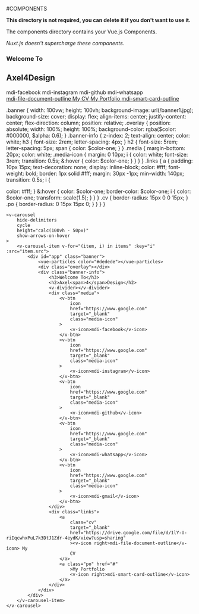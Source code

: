 #COMPONENTS

**This directory is not required, you can delete it if you don't want to use it.**

The components directory contains your Vue.js Components.

_Nuxt.js doesn't supercharge these components._

<div class="overlay"></div>
        <div class="banner-info">
            <h3>Welcome To</h3>
            <h2>Axel<span>4</span>Design</h2>
            <div class="media">
                <v-btn
                    icon
                    href="https://www.google.com"
                    target="_blank"
                    class="media-icon"
                >
                    <v-icon>mdi-facebook</v-icon>
                </v-btn>
                <v-btn
                    icon
                    href="https://www.google.com"
                    target="_blank"
                    class="media-icon"
                >
                    <v-icon>mdi-instagram</v-icon>
                </v-btn>
                <v-btn
                    icon
                    href="https://www.google.com"
                    target="_blank"
                    class="media-icon"
                >
                    <v-icon>mdi-github</v-icon>
                </v-btn>
                <v-btn
                    icon
                    href="https://www.google.com"
                    target="_blank"
                    class="media-icon"
                >
                    <v-icon>mdi-whatsapp</v-icon>
                </v-btn>
            </div>
            <div class="links">
                <a class="cv" href="#"
                    ><v-icon>mdi-file-document-outline</v-icon> My CV
                </a>
                <a class="po" href="#"
                    >My Portfolio <v-icon>mdi-smart-card-outline</v-icon>
                </a>
            </div>
        </div>

.banner {
width: 100vw;
height: 100vh;
background-image: url(/banner1.jpg);
background-size: cover;
display: flex;
align-items: center;
justify-content: center;
flex-direction: column;
position: relative;
.overlay {
position: absolute;
width: 100%;
height: 100%;
background-color: rgba($color: #000000, $alpha: 0.6);
}
.banner-info {
z-index: 2;
text-align: center;
color: white;
h3 {
font-size: 2rem;
letter-spacing: 4px;
}
h2 {
font-size: 5rem;
letter-spacing: 5px;
span {
color: $color-one;
            }
        }
        .media {
            margin-bottom: 20px;
            color: white;
            .media-icon {
                margin: 0 10px;
                i {
                    color: white;
                    font-size: 3rem;
                    transition: 0.5s;
                    &:hover {
                        color: $color-one;
}
}
}
}
.links {
a {
padding: 10px 15px;
text-decoration: none;
display: inline-block;
color: #fff;
font-weight: bold;
border: 1px solid #fff;
margin: 30px -1px;
min-width: 140px;
transition: 0.5s;
i {

color: #fff;
}
&:hover {
color: $color-one;
                    border-color: $color-one;
i {
color: \$color-one;
transform: scale(1.5);
}
}
}
.cv {
border-radius: 15px 0 0 15px;
}
.po {
border-radius: 0 15px 15px 0;
}
}
}
}

<!-- 2 -->

    <v-carousel
        hide-delimiters
        cycle
        height="calc(100vh - 50px)"
        show-arrows-on-hover
    >
        <v-carousel-item v-for="(item, i) in items" :key="i" :src="item.src">
            <div id="app" class="banner">
                <vue-particles color="#dedede"></vue-particles>
                <div class="overlay"></div>
                <div class="banner-info">
                    <h3>Welcome To</h3>
                    <h2>Axel<span>4</span>Design</h2>
                    <v-divider></v-divider>
                    <div class="media">
                        <v-btn
                            icon
                            href="https://www.google.com"
                            target="_blank"
                            class="media-icon"
                        >
                            <v-icon>mdi-facebook</v-icon>
                        </v-btn>
                        <v-btn
                            icon
                            href="https://www.google.com"
                            target="_blank"
                            class="media-icon"
                        >
                            <v-icon>mdi-instagram</v-icon>
                        </v-btn>
                        <v-btn
                            icon
                            href="https://www.google.com"
                            target="_blank"
                            class="media-icon"
                        >
                            <v-icon>mdi-github</v-icon>
                        </v-btn>
                        <v-btn
                            icon
                            href="https://www.google.com"
                            target="_blank"
                            class="media-icon"
                        >
                            <v-icon>mdi-whatsapp</v-icon>
                        </v-btn>
                        <v-btn
                            icon
                            href="https://www.google.com"
                            target="_blank"
                            class="media-icon"
                        >
                            <v-icon>mdi-gmail</v-icon>
                        </v-btn>
                    </div>
                    <div class="links">
                        <a
                            class="cv"
                            target="_blank"
                            href="https://drive.google.com/file/d/1lY-U-riIqcwhxPuL7k3DtJ1Zdr-4eydK/view?usp=sharing"
                            ><v-icon right>mdi-file-document-outline</v-icon> My
                            CV
                        </a>
                        <a class="po" href="#"
                            >My Portfolio
                            <v-icon right>mdi-smart-card-outline</v-icon>
                        </a>
                    </div>
                </div>
            </div>
        </v-carousel-item>
    </v-carousel>
